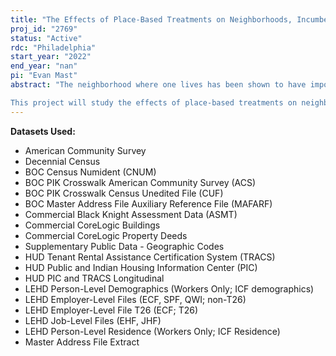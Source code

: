 ```yaml
---
title: "The Effects of Place-Based Treatments on Neighborhoods, Incumbent Residents, and In-Migration"
proj_id: "2769"
status: "Active"
rdc: "Philadelphia"
start_year: "2022"
end_year: "nan"
pi: "Evan Mast"
abstract: "The neighborhood where one lives has been shown to have important impact on adults' and children's outcomes. And while much research has studied the impacts of neighborhood-level (place-based) treatments such as Empowerment Zones, housing demand shocks, or recession shocks on aggregate neighborhood outcomes, data limitations have made it difficult to study how these treatments affect incumbent neighborhood residents (Neumark and Simpson 2015). Yet answering this question is crucial to understanding the distributional consequences of these treatments and, for certain treatments, the effectiveness of potential policy responses. For example, the distributional consequences of a neighborhood-level treatment are very different if it improves aggregate labor market outcomes by improving employment and incomes of incumbent residents---particularly in low-income neighborhoods---or if it improves aggregate outcomes through displacement of incumbents and selective in-migration of employed, higher-income residents. Similarly, understanding the extent to which incumbent labor market improvements in a neighborhood might be offset by rising rents for incumbents (through rising in-migration) are also important for understanding the distributional consequences of place-based treatments.	

This project will study the effects of place-based treatments on neighborhoods, incumbent residents, and in-migration by leveraging unique features of the LEHD and Census Bureau data sets such as the Decennial Censuses, American Community Surveys (ACS), and Master Address File-Auxiliary Reference File (MAFARF). Combining these data sets will provide detailed residential location information for millions of individuals; important outcomes such as employment and income, rents, and house values; and detailed demographic characteristics such as education levels. More specifically, the LEHD will provide longitudinal labor market outcomes for a much larger sample of individuals than is available in Census Bureau sources, which will be important for obtaining sufficiently precise estimates of spatial treatments and help with identification, for example through the inclusion of individual fixed effects in regression models."
---
```


**Datasets Used:**

  - American Community Survey 
  - Decennial Census 
  - BOC Census Numident (CNUM) 
  - BOC PIK Crosswalk American Community Survey (ACS) 
  - BOC PIK Crosswalk Census Unedited File (CUF) 
  - BOC Master Address File Auxiliary Reference File (MAFARF) 
  - Commercial Black Knight Assessment Data (ASMT) 
  - Commercial CoreLogic Buildings 
  - Commercial CoreLogic Property Deeds 
  - Supplementary Public Data - Geographic Codes 
  - HUD Tenant Rental Assistance Certification System (TRACS) 
  - HUD Public and Indian Housing Information Center (PIC) 
  - HUD PIC and TRACS Longitudinal 
  - LEHD Person-Level Demographics (Workers Only; ICF demographics) 
  - LEHD Employer-Level Files (ECF, SPF, QWI; non-T26) 
  - LEHD Employer-Level File T26 (ECF; T26) 
  - LEHD Job-Level Files (EHF, JHF) 
  - LEHD Person-Level Residence (Workers Only; ICF Residence) 
  - Master Address File Extract 

